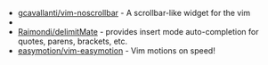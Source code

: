 * [gcavallanti/vim-noscrollbar](https://github.com/gcavallanti/vim-noscrollbar) - A scrollbar-like widget for the vim
* 
* [Raimondi/delimitMate](https://github.com/Raimondi/delimitMate) - provides insert mode auto-completion for quotes, parens, brackets, etc.
* [easymotion/vim-easymotion](https://github.com/easymotion/vim-easymotion) - Vim motions on speed!
